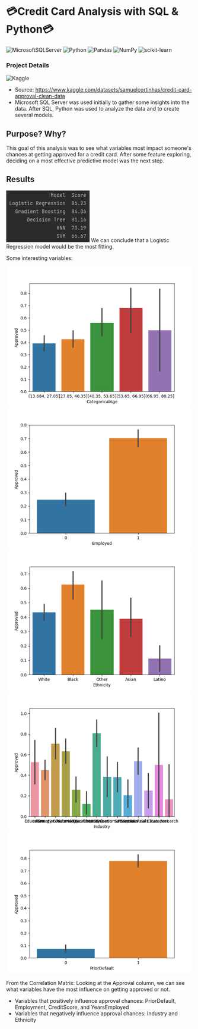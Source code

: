 # 💳Credit Card Analysis with SQL & Python💳

![MicrosoftSQLServer](https://img.shields.io/badge/Microsoft%20SQL%20Sever-CC2927?style=for-the-badge&logo=microsoft%20sql%20server&logoColor=white)
![Python](https://img.shields.io/badge/python-3670A0?style=for-the-badge&logo=python&logoColor=ffdd54)
![Pandas](https://img.shields.io/badge/pandas-%23150458.svg?style=for-the-badge&logo=pandas&logoColor=white)
![NumPy](https://img.shields.io/badge/numpy-%23013243.svg?style=for-the-badge&logo=numpy&logoColor=white)
![scikit-learn](https://img.shields.io/badge/scikit--learn-%23F7931E.svg?style=for-the-badge&logo=scikit-learn&logoColor=white)


### Project Details

![Kaggle](https://img.shields.io/badge/Kaggle-035a7d?style=for-the-badge&logo=kaggle&logoColor=white)
- Source: https://www.kaggle.com/datasets/samuelcortinhas/credit-card-approval-clean-data
- Microsoft SQL Server was used initially to gather some insights into the data. After SQL, Python was used to analyze the data and to create several models.

## Purpose? Why?
This goal of this analysis was to see what variables most impact someone's chances at getting approved for a credit card. After some feature exploring, deciding on a most effective predictive model was the next step.

## Results
![alt text](https://github.com/airincs/credit-card-data/blob/main/images/Results.png?raw=true)
We can conclude that a Logistic Regression model would be the most fitting.

Some interesting variables:

![alt text](https://github.com/airincs/credit-card-data/blob/main/images/CategoricalAge.png?raw=true)
![alt text](https://github.com/airincs/credit-card-data/blob/main/images/Employed.png?raw=true)
![alt text](https://github.com/airincs/credit-card-data/blob/main/images/Ethnicity.png?raw=true)
![alt text](https://github.com/airincs/credit-card-data/blob/main/images/Industry.png?raw=true)
![alt text](https://github.com/airincs/credit-card-data/blob/main/images/PriorDefault.png?raw=true)

From the Correlation Matrix:
Looking at the Approval column, we can see what variables have the most influence on getting approved or not.
- Variables that positively influence approval chances: PriorDefault, Employment, CreditScore, and YearsEmployed
- Variables that negatively influence approval chances: Industry and Ethnicity
